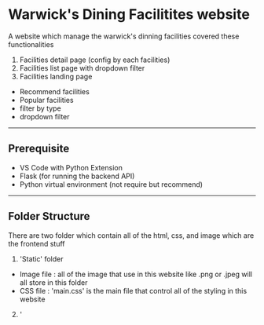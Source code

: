 # Warwick's Dining Facilitites website

A website which manage the warwick's dinning facilities covered these functionalities
1. Facilities detail page (config by each facilities)
2. Facilities list page with dropdown filter
3. Facilities landing page
 * Recommend facilities
* Popular facilities
* filter by type
* dropdown filter
---
## Prerequisite

* VS Code with Python Extension
* Flask (for running the backend API)
* Python virtual environment (not require but recommend)
---
## Folder Structure

There are two folder which contain all of the html, css, and image which are the frontend stuff
1. 'Static' folder
* Image file : all of the image that use in this website like .png or .jpeg will all store in this folder
* CSS file : 'main.css' is the main file that control all of the styling in this website
2. '

